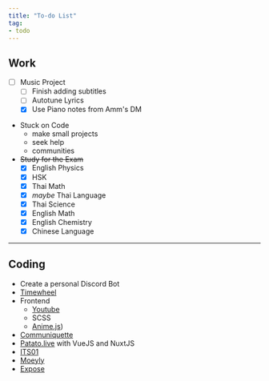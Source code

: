 ```yaml
---
title: "To-do List"
tag:
- todo
---
```


## Work


- [ ] Music Project
	- [ ] Finish adding subtitles
	- [ ] Autotune Lyrics
	- [x] Use Piano notes from Amm's DM
- Stuck on Code
	- make small projects
	- seek help
	- communities
- ~~Study for the Exam~~
	- [x] English Physics
	- [x] HSK
	- [x] Thai Math
	- [x] *maybe* Thai Language
	- [x] Thai Science
	- [x] English Math
	- [x] English Chemistry
	- [x] Chinese Language

---

## Coding
- Create a personal Discord Bot
- [Timewheel](./ideas/timewheel.md)
- Frontend
	- [Youtube](https://www.youtube.com/watch?v=ouncVBiye_M&t)
	- SCSS
	- [Anime.js](https://animejs.com/))
- [Communiquette](ideas/communiquette.md)
- [Patato.live](work/patato) with VueJS and NuxtJS
- [ITS01](ideas/its01)
- [Moeyly](work/moeyly)
- [Expose](work/expose)
